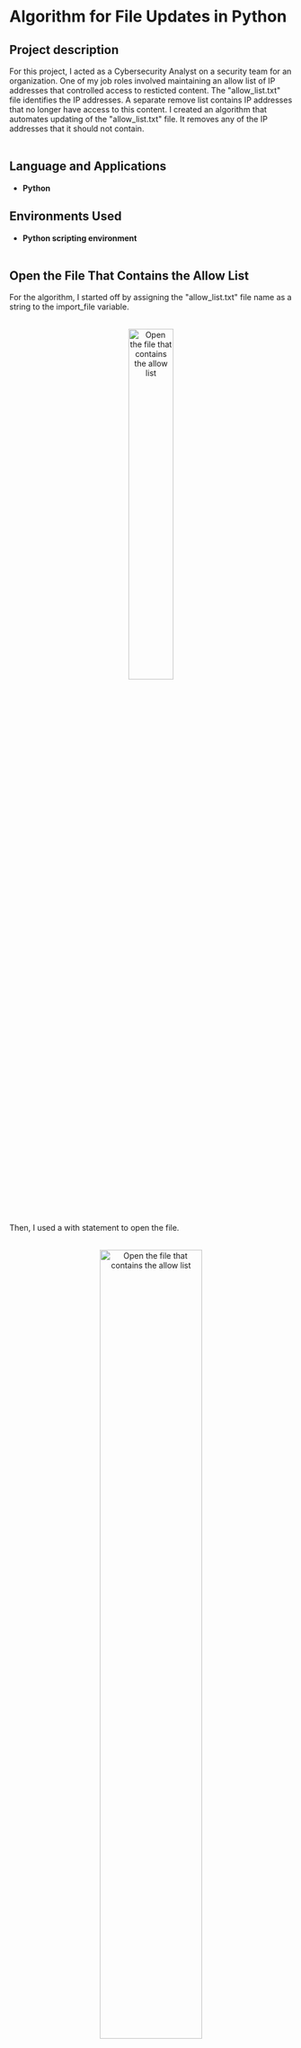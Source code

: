<h1>Algorithm for File Updates in Python</h1>


<h2>Project description</h2>
For this project, I acted as a Cybersecurity Analyst on a security team for an organization. One of my job roles involved maintaining an allow list of IP addresses that controlled access to resticted content. The "allow_list.txt" file identifies the IP addresses. A separate remove list contains IP addresses that no longer have access to this content. I created an algorithm that automates updating of the "allow_list.txt" file. It removes any of the IP addresses that it should not contain. <br/><br/>

<h2>Language and Applications</h2>

- <b>Python</b>

<h2>Environments Used </h2>

- <b>Python scripting environment</b></br></br>

<h2>Open the File That Contains the Allow List</h2>
For the algorithm, I started off by assigning the "allow_list.txt" file name as a string to the import_file variable.</br></br>
                                                
<p align="center">
<img src="https://i.imgur.com/QnMexuQ.png" height="40%" width="40%" alt="Open the file that contains the allow list"/>
<br />
<br />
</p>

Then, I used a with statement to open the file.</br></br>

<p align="center">
<img src="https://i.imgur.com/IZ1S2vE.png" height="60%" width="60%" alt="Open the file that contains the allow list"/>
<br />
<br />
</p>

In the algorithm I created, the with statement is used with the .open() function in read mode to open the allow list file to read it. The reason for opening the file is to access the IP addresses stored in the file. The .open() function was used with the argument "r" which means the file is opened in read-only mode.</br></br>

<h2>Read the File Contents</h2>

I used the .read() method to convert the file contents into a string for the variable ip_addresses.</br></br> 

<p align="center">
<img src="https://i.imgur.com/vGlvRmr.png" height="80%" width="80%" alt="Read the file contents"/>
<br />
<br />
</p>

<h2>Convert the String into a List</h2>

The .split() method was used to convert the ip_addresses string into a list. This was done in order to separate the the individual IP addresses into a formated list.<br/><br/>

<p align="center">
<img src="https://i.imgur.com/OF8HuwC.png" height="60%" width="60%" alt="Convert the string into a list"/>
<br />
<br />
</p>

<h2>Iterate Through the IP Addresses List</h2>

A for loop is used to iterate through the ip_addresses list.<br/><br/>

<p align="center">
<img src="https://i.imgur.com/Bix4Ivp.png" height="60%" width="60%" alt="Iterate through the IP addresses list"/>
<br />
<br />
</p>

<h2>Remove IP Addresses That Are on the Remove List</h2>

A conditional statement was used to check if any of the addresses in the remove_list exist in the ip_addresses list. If an address is found to exist in the ip_addresses list and the remove_list then it is removed from the ip_addresses list.<br/><br/>

<p align="center">
<img src="https://i.imgur.com/hYY5ore.png" height="40%" width="40%" alt="Remove IP addresses that are on the remove list"/>
<br />
<br />
</p>

<h2>Update the File with the Revised List of IP Addresses</h2>

The .join() method was used to take the ip_addresses list and turn it into a string prepatory to saving it to the file.<br/><br/>

<p align="center">
<img src="https://i.imgur.com/sLpgJFv.png" height="80%" width="80%" alt="Update the file with the revised list of IP addresses"/>
<br />
<br />
</p>

The .open() function was used in write mode to open the "allow_list.txt" file. The reason for opening the file is to write the correct IP addresses to the file. The .open() function was used with the argument "w" which means the file is opened in write mode.</br></br>

<p align="center">
<img src="https://i.imgur.com/VPiPHkO.png" height="60%" width="60%" alt="Update the file with the revised list of IP addresses"/>
<br />
<br />
</p>

The .write() function was used to write the changes to the "allow_list.txt" file.</br></br>

<h2>Summary</h2>

In this excerise, I demonstrated the use of Python used by a Cybersecurity Analyst. This example displayed how algorithms in Python can be used to perform several necessary functions to improve accuracy and efficiency of daily tasks.

